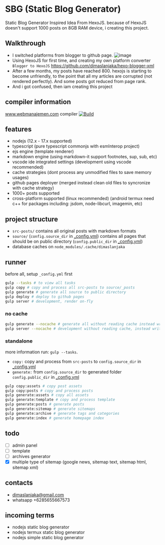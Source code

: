 # SBG (Static Blog Generator)
Static Blog Generator Inspired Idea From HexoJS. because of HexoJS doesn't support 1000 posts on 8GB RAM device, i creating this project.

## Walkthrough
- I switched platforms from blogger to github page.
![image](https://user-images.githubusercontent.com/12471057/162500759-7bf0931e-ea5c-4925-b1cb-1653c9ba00bc.png)
- Using HexoJS for first time, and creating my own platform converter `Blogger to HexoJS` https://github.com/dimaslanjaka/hexo-blogger-xml
- After a few months, my posts have reached 800. hexojs is starting to become unfriendly, to the point that all my articles are corrupted (not rendered perfectly). And some posts got reduced from page rank.
- And i got confused, then iam creating this project

## compiler information
www.webmanajemen.com compiler [![Build](https://github.com/dimaslanjaka/dimaslanjaka.github.io/actions/workflows/page.yml/badge.svg)](https://github.com/dimaslanjaka/dimaslanjaka.github.io/actions/workflows/page.yml)

## features
- nodejs (12.x - 17.x supported)
- typescript (pure typescript commonjs with esmInterop project)
- ejs engine (template renderer)
- markdown engine (using markdown-it support footnotes, sup, sub, etc)
- vscode ide integrated settings (development using vscode recommended)
- cache strategies (dont process any unmodified files to save memory usages)
- github pages deployer (merged instead clean old files to syncronize with cache strategy)
- 1000+ posts supported
- cross-platform supported (linux recommended) (android termux need c++ for packages including: jsdom, node-libcurl, imagemin, etc)

## project structure
- `src-posts/` contains all original posts with markdown formats
- `source/` (`config.source_dir` in [_config.yml](./_config.yml)) contains all pages that should be on public directory (`config.public_dir` in [_config.yml](./_config.yml))
- database caches on `node_modules/.cache/dimaslanjaka`

## runner
before all, setup `_config.yml` first
```bash
gulp --tasks # to view all tasks
gulp copy # copy and process all src-posts to source/_posts
gulp generate # generate all source to public directory
gulp deploy # deploy to github pages
gulp server # development, render on-fly
```
### no cache
```bash
gulp generate --nocache # generate all without reading cache instead write new cache (fresh generate)
gulp server --nocache # development without reading cache, instead write fresh cache
```
### standalone
more information run: `gulp --tasks`.
- `copy:` copy and process from `src-posts` to `config.source_dir` in [_config.yml](./_config.yml)
- `generate:` from `config.source_dir` to generated folder `config.public_dir` in [_config.yml](./_config.yml)
```bash
gulp copy:assets # copy post assets
gulp copy:posts # copy and process posts
gulp generate:assets # copy all assets
gulp generate:template # copy and process template
gulp generate:posts # generate posts
gulp generate:sitemap # generate sitemaps
gulp generate:archive # generate tags and categories
gulp generate:index # generate homepage index
```

## todo
- [ ] admin panel
- [ ] template
- [ ] archives generator
- [x] multiple type of sitemap (google news, sitemap text, sitemap html, sitemap xml)

## contacts
- dimaslanjaka@gmail.com
- whatsapp +6285655667573

## incoming terms
- nodejs static blog generator
- nodejs termux static blog generator
- nodejs simple static blog generator
